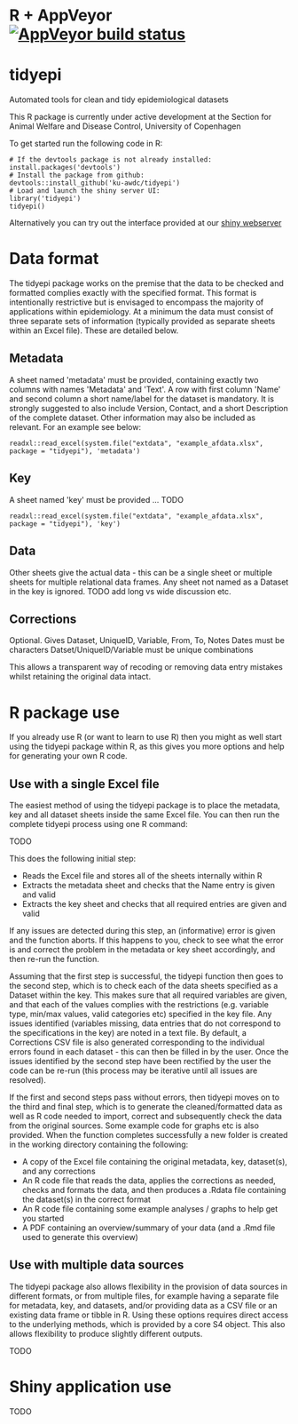 # R + AppVeyor [![AppVeyor build status](https://ci.appveyor.com/api/projects/status/github/ku-awdc/tidyepi?branch=master&svg=true)](https://ci.appveyor.com/project/ku-awdc/tidyepi)


# tidyepi
Automated tools for clean and tidy epidemiological datasets

This R package is currently under active development at the Section for Animal Welfare and Disease Control, University of Copenhagen

To get started run the following code in R:

	# If the devtools package is not already installed:
	install.packages('devtools')
	# Install the package from github:
	devtools::install_github('ku-awdc/tidyepi')
	# Load and launch the shiny server UI:
	library('tidyepi')
	tidyepi()
	
Alternatively you can try out the interface provided at our [shiny webserver]()


# Data format

The tidyepi package works on the premise that the data to be checked and formatted complies exactly with the specified format.  This format is intentionally restrictive but is envisaged to encompass the majority of applications within epidemiology.  At a minimum the data must consist of three separate sets of information (typically provided as separate sheets within an Excel file).  These are detailed below.

## Metadata

A sheet named 'metadata' must be provided, containing exactly two columns with names 'Metadata' and 'Text'.  A row with first column 'Name' and second column a short name/label for the dataset is mandatory. It is strongly suggested to also include Version, Contact, and a short Description of the complete dataset.  Other information may also be included as relevant.  For an example see below:

```{r}
readxl::read_excel(system.file("extdata", "example_afdata.xlsx", package = "tidyepi"), 'metadata')
```

## Key

A sheet named 'key' must be provided ... TODO

```{r}
readxl::read_excel(system.file("extdata", "example_afdata.xlsx", package = "tidyepi"), 'key')
```


## Data

Other sheets give the actual data - this can be a single sheet or multiple sheets for multiple relational data frames.  Any sheet not named as a Dataset in the key is ignored. TODO add long vs wide discussion etc.


## Corrections

Optional.  Gives Dataset, UniqueID, Variable, From, To, Notes
Dates must be characters
Datset/UniqueID/Variable must be unique combinations

This allows a transparent way of recoding or removing data entry mistakes whilst retaining the original data intact.


# R package use

If you already use R (or want to learn to use R) then you might as well start using the tidyepi package within R, as this gives you more options and help for generating your own R code.

## Use with a single Excel file

The easiest method of using the tidyepi package is to place the metadata, key and all dataset sheets inside the same Excel file. You can then run the complete tidyepi process using one R command:

TODO

This does the following initial step:

* Reads the Excel file and stores all of the sheets internally within R
* Extracts the metadata sheet and checks that the Name entry is given and valid
* Extracts the key sheet and checks that all required entries are given and valid

If any issues are detected during this step, an (informative) error is given and the function aborts.  If this happens to you, check to see what the error is and correct the problem in the metadata or key sheet accordingly, and then re-run the function.

Assuming that the first step is successful, the tidyepi function then goes to the second step, which is to check each of the data sheets specified as a Dataset within the key. This makes sure that all required variables are given, and that each of the values complies with the restrictions (e.g. variable type, min/max values, valid categories etc) specified in the key file. Any issues identified (variables missing, data entries that do not correspond to the specifications in the key) are noted in a text file. By default, a Corrections CSV file is also generated corresponding to the individual errors found in each dataset - this can then be filled in by the user.  Once the issues identified by the second step have been rectified by the user the code can be re-run (this process may be iterative until all issues are resolved).

If the first and second steps pass without errors, then tidyepi moves on to the third and final step, which is to generate the cleaned/formatted data as well as R code needed to import, correct and subsequently check the data from the original sources.  Some example code for graphs etc is also provided.  When the function completes successfully a new folder is created in the working directory containing the following:

* A copy of the Excel file containing the original metadata, key, dataset(s), and any corrections
* An R code file that reads the data, applies the corrections as needed, checks and formats the data, and then produces a .Rdata file containing the dataset(s) in the correct format
* An R code file containing some example analyses / graphs to help get you started
* A PDF containing an overview/summary of your data (and a .Rmd file used to generate this overview)


## Use with multiple data sources

The tidyepi package also allows flexibility in the provision of data sources in different formats, or from multiple files, for example having a separate file for metadata, key, and datasets, and/or providing data as a CSV file or an existing data frame or tibble in R.  Using these options requires direct access to the underlying methods, which is provided by a core S4 object.  This also allows flexibility to produce slightly different outputs.

TODO



# Shiny application use

TODO
